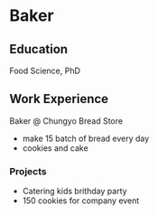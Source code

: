 # Baker

## Education
Food Science, PhD

## Work Experience
Baker @ Chungyo Bread Store
- make 15 batch of bread every day
- cookies and cake

### Projects
- Catering kids brithday party
- 150 cookies for company event

